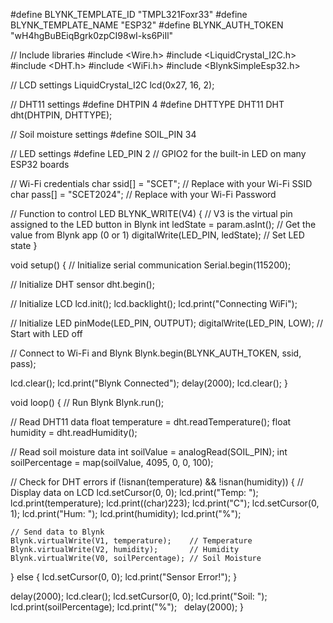 #define BLYNK_TEMPLATE_ID "TMPL321Foxr33"
#define BLYNK_TEMPLATE_NAME "ESP32"
#define BLYNK_AUTH_TOKEN "wH4hgBuBEiqBgrk0zpCI98wI-ks6PiIl"  

// Include libraries
#include <Wire.h>
#include <LiquidCrystal_I2C.h>
#include <DHT.h>
#include <WiFi.h>
#include <BlynkSimpleEsp32.h>

// LCD settings
LiquidCrystal_I2C lcd(0x27, 16, 2);

// DHT11 settings
#define DHTPIN 4
#define DHTTYPE DHT11
DHT dht(DHTPIN, DHTTYPE);

// Soil moisture settings
#define SOIL_PIN 34

// LED settings
#define LED_PIN 2 // GPIO2 for the built-in LED on many ESP32 boards

// Wi-Fi credentials
char ssid[] = "SCET";                  // Replace with your Wi-Fi SSID
char pass[] = "SCET2024";              // Replace with your Wi-Fi Password

// Function to control LED
BLYNK_WRITE(V4) { // V3 is the virtual pin assigned to the LED button in Blynk
  int ledState = param.asInt(); // Get the value from Blynk app (0 or 1)
  digitalWrite(LED_PIN, ledState); // Set LED state
}

void setup() {
  // Initialize serial communication
  Serial.begin(115200);

  // Initialize DHT sensor
  dht.begin();

  // Initialize LCD
  lcd.init();
  lcd.backlight();
  lcd.print("Connecting WiFi");

  // Initialize LED
  pinMode(LED_PIN, OUTPUT);
  digitalWrite(LED_PIN, LOW); // Start with LED off

  // Connect to Wi-Fi and Blynk
  Blynk.begin(BLYNK_AUTH_TOKEN, ssid, pass);

  lcd.clear();
  lcd.print("Blynk Connected");
  delay(2000);
  lcd.clear();
}

void loop() {
  // Run Blynk
  Blynk.run();

  // Read DHT11 data
  float temperature = dht.readTemperature();
  float humidity = dht.readHumidity();

  // Read soil moisture data
  int soilValue = analogRead(SOIL_PIN);
  int soilPercentage = map(soilValue, 4095, 0, 0, 100);

  // Check for DHT errors
  if (!isnan(temperature) && !isnan(humidity)) {
    // Display data on LCD
    lcd.setCursor(0, 0);
    lcd.print("Temp: ");
    lcd.print(temperature);
    lcd.print((char)223);
    lcd.print("C");
    lcd.setCursor(0, 1);
    lcd.print("Hum: ");
    lcd.print(humidity);
    lcd.print("%");

    // Send data to Blynk
    Blynk.virtualWrite(V1, temperature);    // Temperature
    Blynk.virtualWrite(V2, humidity);       // Humidity
    Blynk.virtualWrite(V0, soilPercentage); // Soil Moisture
  } else {
    lcd.setCursor(0, 0);
    lcd.print("Sensor Error!");
  }

  delay(2000);
  lcd.clear();
  lcd.setCursor(0, 0);
  lcd.print("Soil: ");
  lcd.print(soilPercentage);
  lcd.print("%");
  delay(2000);
}
